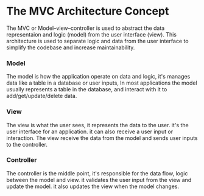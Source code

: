 # The MVC Architecture Concept
The MVC or Model–view–controller is used to abstract the data representaion and logic (model) from the user interface (view).
This architecture is used to separate logic and data from the user interface to simplify the codebase and increase maintainability.

### Model
The model is how the application operate on data and logic,
it's manages data like a table in a database or user inputs,
In most applications the model usually represents a table in the database, and interact with it to add/get/update/delete data.

### View
The view is what the user sees, it represents the data to the user.
it's the user interface for an application.
it can also receive a user input or interaction.
The view receive the data from the model and sends user inputs to the controller.

### Controller
The controller is the middle point, it's responsible for the data flow, logic between the model and view.
it validates the user input from the view and update the model.
it also updates the view when the model changes.
